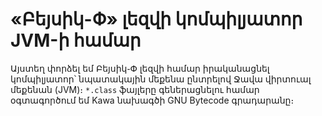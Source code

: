# «Բեյսիկ-Փ» լեզվի կոմպիլյատոր JVM-ի համար

Այստեղ փորձել եմ Բեյսիկ֊Փ լեզվի համար իրականացնել կոմպիլյատոր՝ 
նպատակային մեքենա ընտրելով Ջավա վիրտուալ մեքենան (JVM)։ `*.class`
ֆայլերը գեներացնելու համար օգտագործում եմ Kawa նախագծի GNU Bytecode
գրադարանը։
